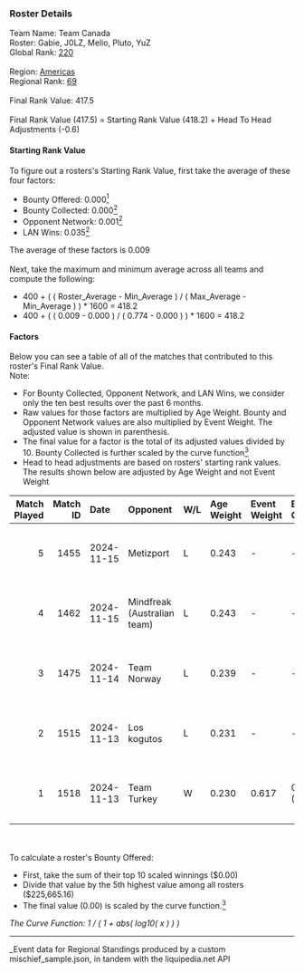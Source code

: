 ### Roster Details<br />
Team Name: Team Canada<br />
Roster: Gabie, J0LZ, Melio, Pluto, YuZ<br />
Global Rank: [220](../../standings_global_2025_04_07.md)<br />
<br />
Region: [Americas]( ../../standings_americas_2025_04_07.md)<br />
Regional Rank: [69]( ../../standings_americas_2025_04_07.md)<br />
<br />
Final Rank Value:  417.5<br />
<br />
Final Rank Value (417.5) = Starting Rank Value (418.2) + Head To Head Adjustments (-0.6)<br />

#### Starting Rank Value<br />
To figure out a rosters's Starting Rank Value, first take the average of these four factors:<br />
- Bounty Offered: 0.000[<sup>1</sup>](#table2)
- Bounty Collected: 0.000[<sup>2</sup>](#table1)
- Opponent Network: 0.001[<sup>2</sup>](#table1)
- LAN Wins: 0.035[<sup>2</sup>](#table1)

The average of these factors is 0.009<br />
<br />
Next, take the maximum and minimum average across all teams and compute the following:<br />
- 400 + ( ( Roster_Average - Min_Average ) / ( Max_Average - Min_Average ) ) * 1600 = 418.2
- 400 + ( ( 0.009 - 0.000 ) / ( 0.774 - 0.000 ) ) * 1600 = 418.2


#### Factors<br />
Below you can see a table of all of the matches that contributed to this roster's Final Rank Value.<br />
Note:<br />

- For Bounty Collected, Opponent Network, and LAN Wins, we consider only the ten best results over the past 6 months.
- Raw values for those factors are multiplied by Age Weight. Bounty and Opponent Network values are also multiplied by Event Weight. The adjusted value is shown in parenthesis.
- The final value for a factor is the total of its adjusted values divided by 10. Bounty Collected is further scaled by the curve function[<sup>3</sup>](#curveFunction)
- Head to head adjustments are based on rosters' starting rank values. The results shown below are adjusted by Age Weight and not Event Weight
<span id="table1"></span><br />


| Match Played | Match ID | Date       | Opponent                    | W/L | Age Weight | Event Weight | Bounty Collected | Opponent Network | LAN Wins  | H2H Adj. | Roster                         |
| -: | -: | :- | :- | :- | :- | :- | :- | :- | :- | -: | :- |
|            5 |     1455 | 2024-11-15 | Metizport                   | L   | 0.243      | -            | -                | -                | -         |    -0.37 | Gabie, J0LZ, Melio, Pluto, YuZ |
|            4 |     1462 | 2024-11-15 | Mindfreak (Australian team) | L   | 0.243      | -            | -                | -                | -         |    -1.97 | Gabie, J0LZ, Melio, Pluto, YuZ |
|            3 |     1475 | 2024-11-14 | Team Norway                 | L   | 0.239      | -            | -                | -                | -         |    -2.52 | Gabie, J0LZ, Melio, Pluto, YuZ |
|            2 |     1515 | 2024-11-13 | Los kogutos                 | L   | 0.231      | -            | -                | -                | -         |    -0.80 | Gabie, J0LZ, Melio, Pluto, YuZ |
|            1 |     1518 | 2024-11-13 | Team Turkey                 | W   | 0.230      | 0.617        | 0.000 (0.000)    | 0.038 (0.005)    | 1 (0.230) |     5.04 | Gabie, J0LZ, Melio, Pluto, YuZ |

<br />
<span id="table2"></span><br />
To calculate a roster's Bounty Offered:<br />

- First, take the sum of their top 10 scaled winnings ($0.00)
- Divide that value by the 5th highest value among all rosters ($225,665.16)
- The final value (0.00) is scaled by the curve function.[<sup>3</sup>](#curveFunction)

<span id="curveFunction"></span>_The Curve Function: 1 / ( 1 + abs( log10( x ) ) )_<br />

---
_Event data for Regional Standings produced by a custom mischief_sample.json, in tandem with the liquipedia.net API<br />
